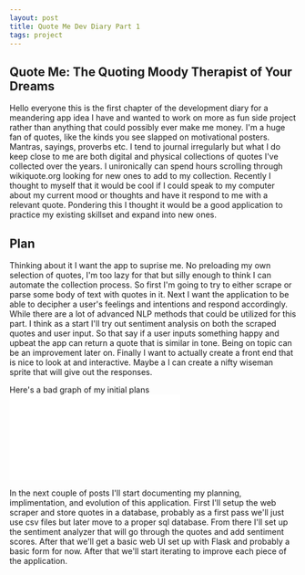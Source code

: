 ```yaml
---
layout: post
title: Quote Me Dev Diary Part 1
tags: project 
---
```

## Quote Me: The Quoting Moody Therapist of Your Dreams
Hello everyone this is the first chapter of the development diary for a meandering app idea I have and wanted to work on more as fun side project rather than anything that could possibly ever make me money. I'm a huge fan of quotes, like the kinds you see slapped on motivational posters. Mantras, sayings, proverbs etc. I tend to journal irregularly but what I do keep close to me are both digital and physical collections of quotes I've collected over the years. I unironically can spend hours scrolling through wikiquote.org looking for new ones to add to my collection. Recently I thought to myself that it would be cool if I could speak to my computer about my current mood or thoughts and have it respond to me with a relevant quote. Pondering this I thought it would be a good application to practice my existing skillset and expand into new ones. 

## Plan
Thinking about it I want the app to suprise me. No preloading my own selection of quotes, I'm too lazy for that but silly enough to think I can automate the collection process. So first I'm going to try to either scrape or parse some body of text with quotes in it. Next I want the application to be able to decipher a user's feelings and intentions and respond accordingly. While there are a lot of advanced NLP methods that could be utilized for this part. I think as a start I'll try out sentiment analysis on both the scraped quotes and user input. So that say if a user inputs something happy and upbeat the app can return a quote that is similar in tone. Being on topic can be an improvement later on. Finally I want to actually create a front end that is nice to look at and interactive. Maybe a I can create a nifty wiseman sprite that will give out the responses. 

Here's a bad graph of my initial plans
![Application Diagram](/images/quote-me_application_diagram.odg)

In the next couple of posts I'll start documenting my planning, implimentation, and evolution of this application. 
First I'll setup the web scraper and store quotes in a database, probably as a first pass we'll just use csv files but later move to a proper sql database. From there I'll set up the sentiment analyzer that will go through the quotes and add sentiment scores. After that we'll get a basic web UI set up with Flask and probably a basic form for now. After that we'll start iterating to improve each piece of the application. 
